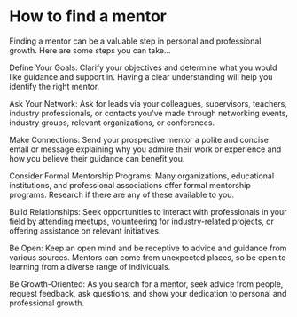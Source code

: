 # How to find a mentor

Finding a mentor can be a valuable step in personal and professional growth. Here are some steps you can take…

Define Your Goals: Clarify your objectives and determine what you would like guidance and support in. Having a clear understanding will help you identify the right mentor.

Ask Your Network: Ask for leads via your colleagues, supervisors, teachers, industry professionals, or contacts you've made through networking events, industry groups, relevant organizations, or conferences.

Make Connections: Send your prospective mentor a polite and concise email or message explaining why you admire their work or experience and how you believe their guidance can benefit you.

Consider Formal Mentorship Programs: Many organizations, educational institutions, and professional associations offer formal mentorship programs. Research if there are any of these available to you.

Build Relationships: Seek opportunities to interact with professionals in your field by attending meetups, volunteering for industry-related projects, or offering assistance on relevant initiatives.

Be Open: Keep an open mind and be receptive to advice and guidance from various sources. Mentors can come from unexpected places, so be open to learning from a diverse range of individuals.

Be Growth-Oriented: As you search for a mentor, seek advice from people, request feedback, ask questions, and show your dedication to personal and professional growth.
